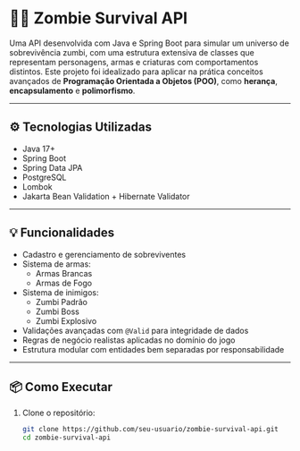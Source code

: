 # 🧟‍♂️ Zombie Survival API

Uma API desenvolvida com Java e Spring Boot para simular um universo de sobrevivência zumbi, com uma estrutura extensiva de classes que representam personagens, armas e criaturas com comportamentos distintos. Este projeto foi idealizado para aplicar na prática conceitos avançados de **Programação Orientada a Objetos (POO)**, como **herança**, **encapsulamento** e **polimorfismo**.

---

## ⚙️ Tecnologias Utilizadas

- Java 17+
- Spring Boot
- Spring Data JPA
- PostgreSQL
- Lombok
- Jakarta Bean Validation + Hibernate Validator

---

## 💡 Funcionalidades

- Cadastro e gerenciamento de sobreviventes
- Sistema de armas:
  - Armas Brancas
  - Armas de Fogo
- Sistema de inimigos:
  - Zumbi Padrão
  - Zumbi Boss
  - Zumbi Explosivo
- Validações avançadas com `@Valid` para integridade de dados
- Regras de negócio realistas aplicadas no domínio do jogo
- Estrutura modular com entidades bem separadas por responsabilidade

---

## 📦 Como Executar

1. Clone o repositório:
   ```bash
   git clone https://github.com/seu-usuario/zombie-survival-api.git
   cd zombie-survival-api
